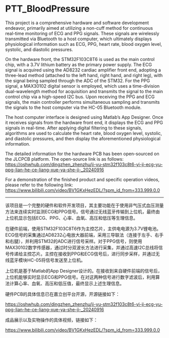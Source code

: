# PTT_BloodPressure
This project is a comprehensive hardware and software development endeavor, primarily aimed at utilizing a non-cuff method for continuous real-time monitoring of ECG and PPG signals. These signals are wirelessly transmitted via Bluetooth to a host computer, which ultimately displays physiological information such as ECG, PPG, heart rate, blood oxygen level, systolic, and diastolic pressures.

On the hardware front, the STM32F103C8T6 is used as the main control chip, with a 3.7V lithium battery as the primary power supply. The ECG signal is acquired using the AD8232 cardiac amplifier front end, adopting a three-lead method (attached to the left hand, right hand, and right leg), with the signal being sampled through the ADC of the STM32. For the PPG signal, a MAX30102 digital sensor is employed, which uses a time-division dual-wavelength method for acquisition and transmits the signal to the main control chip via a high-speed I2C bus. Upon receiving the PPG and ECG signals, the main controller performs simultaneous sampling and transmits the signals to the host computer via the HC-05 Bluetooth module.

The host computer interface is designed using Matlab’s App Designer. Once it receives signals from the hardware front end, it displays the ECG and PPG signals in real-time. After applying digital filtering to these signals, algorithms are used to calculate the heart rate, blood oxygen level, systolic, and diastolic pressures, and then display the aforementioned physiological information.

The detailed information for the hardware PCB has been open-sourced on the JLCPCB platform. The open-source link is as follows:
https://oshwhub.com/dingzhen_zhenzhu/ji-yu-stm32f103c8t6-yi-ji-ecg-yu-ppg-lian-he-ce-liang-xue-ya-she-ji-_20240916

For a demonstration of the finished product and specific operation videos, please refer to the following link:
https://www.bilibili.com/video/BV1GKxHezEDL/?spm_id_from=333.999.0.0

-----------------------------------------------------------------------------------------------------------------------------------------------------------------------------------------------------------------------------------------
该项目是一个完整的硬件和软件开发项目，其主要功能在于使用非气压式血压测量方法来连续实时监测ECG和PPG信号。信号通过无线蓝牙传输到上位机，最终由上位机显示包括ECG、PPG、心率、血氧、高压和低压等生理信息。

在硬件前端，使用STM32F103C8T6作为主控芯片，主供电电源为3.7V锂电池。ECG信号的采集通过AD8232心电放大器前端，采用三导联法（连接于左手、右手和右腿），并利用STM32的ADC进行信号采样。对于PPG信号，则使用MAX30102数字传感器，通过时分双波长方法进行采集，并通过高速I2C总线将信号传递给主控芯片。主控在接收到PPG和ECG信号后，进行同步采样，并通过无线蓝牙模块HC-05将信号发送至上位机。

上位机是基于Matlab的App Designer设计的。在接收到来自硬件前端的信号后，上位机能够实时显示ECG和PPG信号。在对这两种信号进行数字滤波后，利用算法计算心率、血氧、高压和低压值，最终显示上述生理信息。

硬件PCB的具体信息已在嘉立创平台开源，开源链接如下：

https://oshwhub.com/dingzhen_zhenzhu/ji-yu-stm32f103c8t6-yi-ji-ecg-yu-ppg-lian-he-ce-liang-xue-ya-she-ji-_20240916

成品展示以及实物操作的具体视频，链接如下：

https://www.bilibili.com/video/BV1GKxHezEDL/?spm_id_from=333.999.0.0

